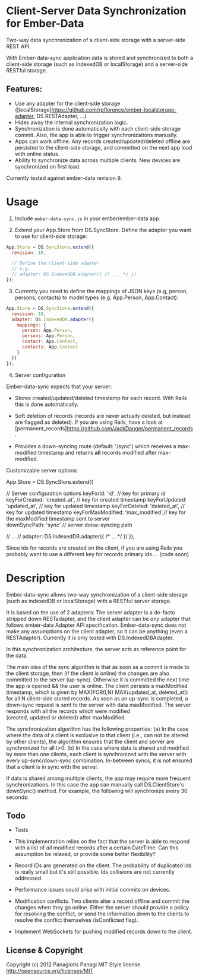 Client-Server Data Synchronization for Ember-Data
=================================================

Two-way data synchronization of a client-side storage with a server-side REST API.

With Ember-data-sync application data is stored and synchronized to both a client-side storage (such as IndexedDB or localStorage) and a server-side RESTful storage. 

Features:
---------

* Use any adapter for the client-side storage ([localStorage]https://github.com/rpflorence/ember-localstorage-adapter, DS.RESTAdapter, ...)
* Hides away the internal synchronization logic.
* Synchronization is done automatically with each client-side storage commit. Also, the app is able to trigger synchronizations manually.
* Apps can work offline. Any records created/updated/deleted offline are persisted to the client-side storage, and committed on the next app load with online status.
* Ability to synchronize data across multiple clients. New devices are synchronized on first load.


Currently tested against ember-data revision 9.

Usage
=====

1. Include `ember-data-sync.js` in your ember/ember-data app.

2. Extend your App.Store from DS.SyncStore. Define the adapter you want to use for client-side storage:

```js
App.Store = DS.SyncStore.extend({
  revision: 10,

  // Define the client-side adapter
  // e.g.
  // adapter: DS.IndexedDB.adapter({ /* ... */ })
});

```

3. Currently you need to define the mappings of JSON keys (e.g, person, persons, contacts) to model types (e.g. App.Person, App.Contact):

```js
App.Store = DS.SyncStore.extend({
  revision: 10,
  adapter: DS.IndexedDB.adapter({
    mappings: {
      person: App.Person,
      persons: App.Person,
      contact: App.Contact,
      contacts: App.Contact
    }
  })
});

```

4. Server configuration

Ember-data-sync expects that your server:

* Stores created/updated/deleted timestamp for each record. With Rails this is done automatically.

* Soft deletion of records (records are never actually deleted, but instead are flagged as deleted). If you are using Rails, have a look at [permanent_records]https://github.com/JackDanger/permanent_records.

* Provides a down-syncing route (default: '/sync') which receives a max-modified timestamp and returns **all** records modified after max-modified.

Customizable server options:

App.Store = DS.SyncStore.extend({

  // Server configuration options
  keyForId: 'id',                   // key for primary id 
  keyForCreated: 'created_at',      // key for created timestamp 
  keyForUpdated: 'updated_at',      // key for updated timestamp
  keyForDeleted: 'deleted_at',      // key for updated timestamp
  keyForMaxModified: 'max_modified',// key for the maxModified timestamp sent to server  
  downSyncPath: 'sync'              // server donw-syncing path

  // ...
  // adapter: DS.IndexedDB.adapter({ /* ... */ })
});

Since ids for records are created on the client, if you are using Rails you probably want to use a different key for records primary ids.... (code soon)


Description
===========

Ember-data-sync allows two-way synchronization of a client-side storage (such as indexedDB or localStorage)
with a RESTful server storage. 

It is based on the use of 2 adapters: The server adapter is a de-facto stripped down RESTadapter, and the client adapter
can be *any* adapter that follows ember-data Adapter API specification. Ember-data-sync does not make any assumptions
on the client adapter, so it can be anything (even a RESTAdapter). Currently it is only tested with DS.IndexedDBAdapter.  

In this synchronization architecture, the server acts as reference point for the data.

The main idea of the sync algorithm is that as soon as a commit is made to the client storage, 
then (if the client is online) the changes are also committed to the server (up-sync). 
Otherwise it is committed the next time the app is opened && the user is online. 
The client persists a maxModified timestamp, which is given by MAX(FOR(I,N) MAX(updated_at, deleted_at)) 
for all N client-side stored records. As soon as an up-sync is completed, a down-sync request 
is sent to the server with data maxModified. The server responds with all the records which were modified  
(created, updated or deleted) after maxModified.

The synchronization algorithm has the following properties:
  (a) In the case where the data of a client is exclusive to that client (i.e., can not be altered by other clients), 
      the algorithm ensures that the client and server are synchronized for all t>0.
  (b) In the case where data is shared and modified by more than one clients, each client is synchronized with 
      the server with every up-sync/down-sync combination. In-between syncs, it is not ensured that a client is in sync with the server.

If data is shared among multiple clients, the app may require more frequent synchronizations. In this case 
the app can manually call DS.ClientStore's downSync() method. For example, the following will synchronize every 30 seconds:


Todo
----

- Tests

- This implementation relies on the fact that the server is able to respond with a list of *all* modified records after a certain DateTime. Can this assumption be relaxed, or provide some better flexibility?

- Record IDs are generated on the client. The probability of duplicated ids is really small but it's still
possible. Ids collisions are not currently addressed.

- Performance issues could arise with initial commits on devices. 
  
- Modification conflicts. Two clients alter a record offline and commit the changes when they go online. Either the server should provide a policy for resolving the conflict, or send the information down to the clients to resolve the conflict themselves (isConflicted flag).

- Implement WebSockets for pushing modified records down to the client.


License & Copyright
-------------------

Copyright (c) 2012 Panagiotis Panagi
MIT Style license. http://opensource.org/licenses/MIT